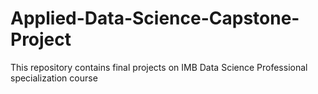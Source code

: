 # Applied-Data-Science-Capstone-Project
This repository contains final projects on IMB Data Science Professional specialization course
